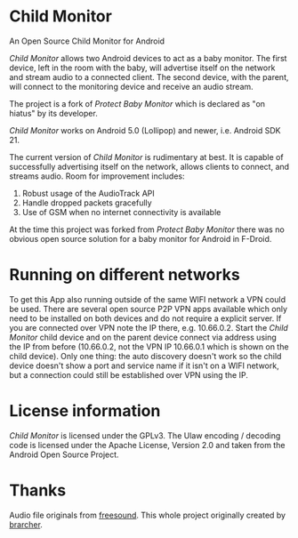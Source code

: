 # Child Monitor
An Open Source Child Monitor for Android

_Child Monitor_ allows two Android devices to act as a baby monitor. The first device,
left in the room with the baby, will advertise itself on the network and stream audio
to a connected client. The second device, with the parent, will connect to the monitoring
device and receive an audio stream.

The project is a fork of _Protect Baby Monitor_ which is declared as "on hiatus" by its developer.

_Child Monitor_ works on Android 5.0 (Lollipop) and newer, i.e. Android SDK 21.

The current version of _Child Monitor_ is rudimentary at best. It is capable
of successfully advertising itself on the network, allows clients to connect,
and streams audio. Room for improvement includes:

1. Robust usage of the AudioTrack API
2. Handle dropped packets gracefully
3. Use of GSM when no internet connectivity is available

At the time this project was forked from _Protect Baby Monitor_ there was no obvious open source solution for a
baby monitor for Android in F-Droid.

# Running on different networks
To get this App also running outside of the same WIFI network a VPN could be used. There are several open source P2P VPN apps available which only need to be installed on both devices and do not require a explicit server. If you are connected over VPN note the IP there, e.g. 10.66.0.2. Start the _Child Monitor_ child device and on the parent device connect via address using the IP from before (10.66.0.2, not the VPN IP 10.66.0.1 which is shown on the child device). Only one thing: the auto discovery doesn't work so the child device doesn't show a port and service name if it isn't on a WIFI network, but a connection could still be established over VPN using the IP.

# License information
_Child Monitor_ is licensed under the GPLv3. The Ulaw encoding / decoding code is licensed under the Apache License, Version 2.0 and taken from the Android Open Source Project.

# Thanks
Audio file originals from [freesound](https://freesound.org).
This whole project originally created by [brarcher](https://github.com/brarcher/protect-baby-monitor).
